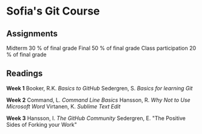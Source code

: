 # Sofia's Git Course

## Assignments
Midterm 30 % of final grade
Final 50 % of final grade
Class participation 20 % of final grade

## Readings
**Week 1**
Booker, R.K. *Basics to GitHub*
Sedergren, S. *Basics for learning Git*

**Week 2**
Command, L. *Command Line Basics*
Hansson, R. *Why Not to Use Microsoft Word*
Virtanen, K. *Sublime Text Edit*

**Week 3**
Hansson, I. *The GitHub Community*
Sedergren, E. "The Positive Sides of Forking your Work"